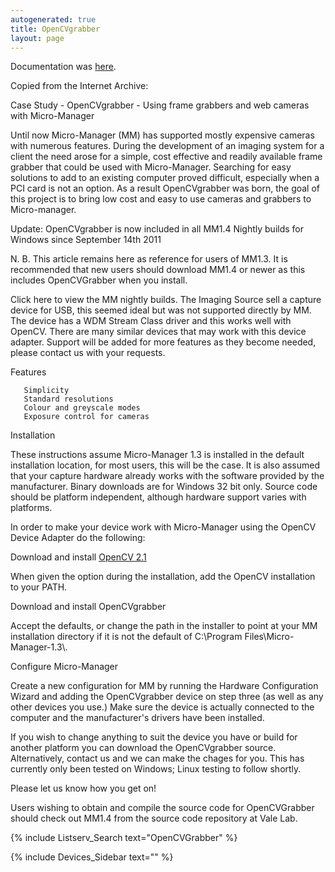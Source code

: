 ```yaml
---
autogenerated: true
title: OpenCVgrabber
layout: page
---
```


Documentation was
[here](http://www.esimagingsolutions.com/resources/case-studies/73-opencvgrabber-using-frame-grabbers-and-web-cameras-with-micro-manager).

Copied from the Internet Archive:

Case Study - OpenCVgrabber - Using frame grabbers and web cameras with
Micro-Manager

Until now Micro-Manager (MM) has supported mostly expensive cameras with
numerous features. During the development of an imaging system for a
client the need arose for a simple, cost effective and readily available
frame grabber that could be used with Micro-Manager. Searching for easy
solutions to add to an existing computer proved difficult, especially
when a PCI card is not an option. As a result OpenCVgrabber was born,
the goal of this project is to bring low cost and easy to use cameras
and grabbers to Micro-manager.

Update: OpenCVgrabber is now included in all MM1.4 Nightly builds for
Windows since September 14th 2011

N. B. This article remains here as reference for users of MM1.3. It is
recommended that new users should download MM1.4 or newer as this
includes OpenCVGrabber when you install.

Click here to view the MM nightly builds. The Imaging Source sell a
capture device for USB, this seemed ideal but was not supported directly
by MM. The device has a WDM Stream Class driver and this works well with
OpenCV. There are many similar devices that may work with this device
adapter. Support will be added for more features as they become needed,
please contact us with your requests.

Features

`   Simplicity`  
`   Standard resolutions`  
`   Colour and greyscale modes`  
`   Exposure control for cameras`

Installation

These instructions assume Micro-Manager 1.3 is installed in the default
installation location, for most users, this will be the case. It is also
assumed that your capture hardware already works with the software
provided by the manufacturer. Binary downloads are for Windows 32 bit
only. Source code should be platform independent, although hardware
support varies with platforms.

In order to make your device work with Micro-Manager using the OpenCV
Device Adapter do the following:

Download and install
[OpenCV 2.1](https://sourceforge.net/projects/opencvlibrary/files/opencv-win/2.1/OpenCV-2.1.0-win32-vs2008.exe/download)

When given the option during the installation, add the OpenCV
installation to your PATH.

Download and install OpenCVgrabber

Accept the defaults, or change the path in the installer to point at
your MM installation directory if it is not the default of C:\\Program
Files\\Micro-Manager-1.3\\.

Configure Micro-Manager

Create a new configuration for MM by running the Hardware Configuration
Wizard and adding the OpenCVgrabber device on step three (as well as any
other devices you use.) Make sure the device is actually connected to
the computer and the manufacturer's drivers have been installed.

If you wish to change anything to suit the device you have or build for
another platform you can download the OpenCVgrabber source.
Alternatively, contact us and we can make the chages for you. This has
currently only been tested on Windows; Linux testing to follow shortly.

Please let us know how you get on\!

Users wishing to obtain and compile the source code for OpenCVGrabber
should check out MM1.4 from the source code repository at Vale Lab.

{% include Listserv_Search text="OpenCVGrabber" %}

{% include Devices_Sidebar text="" %}
